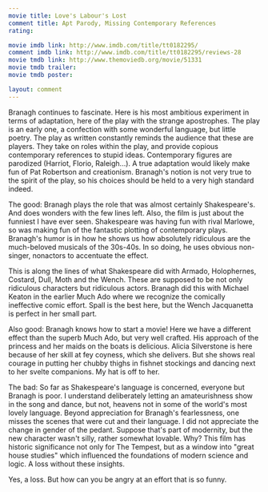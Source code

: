 ```yaml
---
movie title: Love's Labour's Lost
comment title: Apt Parody, Missing Contemporary References
rating: 

movie imdb link: http://www.imdb.com/title/tt0182295/
comment imdb link: http://www.imdb.com/title/tt0182295/reviews-28
movie tmdb link: http://www.themoviedb.org/movie/51331
movie tmdb trailer: 
movie tmdb poster: 

layout: comment
---
```


Branagh continues to fascinate. Here is his most ambitious experiment in terms of adaptation, here of the play with the strange apostrophes. The play is an early one, a confection with some wonderful language, but little poetry. The play as written constantly reminds the audience that these are players. They take on roles within the play, and provide copious contemporary references to stupid ideas. Contemporary figures are parodized (Harriot, Florio, Raleigh...). A true adaptation would likely make fun of Pat Robertson and creationism. Branagh's notion is not very true to the spirit of the play, so his choices should be held to a very high standard indeed.

The good: Branagh plays the role that was almost certainly Shakespeare's. And does wonders with the few lines left. Also, the film is just about the funniest I have ever seen. Shakespeare was having fun with rival Marlowe, so was making fun of the fantastic plotting of contemporary plays. Branagh's humor is in how he shows us how absolutely ridiculous are the much-beloved musicals of the 30s-40s. In so doing, he uses obvious non-singer, nonactors to accentuate the effect.

This is along the lines of what Shakespeare did with Armado, Holophernes, Costard, Dull, Moth and the Wench. These are supposed to be not only ridiculous characters but ridiculous actors. Branagh did this with Michael Keaton in the earlier Much Ado where we recognize the comically ineffective comic effort. Spall is the best here, but the Wench Jacquanetta is perfect in her small part.

Also good: Branagh knows how to start a movie! Here we have a different effect than the superb Much Ado, but very well crafted. His approach of the princess and her maids on the boats is delicious. Alicia Silverstone is here because of her skill at fey coyness, which she delivers. But she shows real courage in putting her chubby thighs in fishnet stockings and dancing next to her svelte companions. My hat is off to her.

The bad: So far as Shakespeare's language is concerned, everyone but Branagh is poor. I understand deliberately letting an amateurishness show in the song and dance, but not, heavens not in some of the world's most lovely language. Beyond appreciation for Branagh's fearlessness, one misses the scenes that were cut and their language. I did not appreciate the change in gender of the pedant. Suppose that's part of modernity, but the new character wasn't silly, rather somewhat lovable. Why? This film has historic significance not only for The Tempest, but as a window into "great house studies" which influenced the foundations of modern science and logic. A loss without these insights.

Yes, a loss. But how can you be angry at an effort that is so funny.